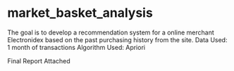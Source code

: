 # market_basket_analysis
The goal is to develop a recommendation system for a online merchant Electronidex based on the past purchasing history from the site.
Data Used:
1 month of transactions
Algorithm Used:
Apriori

Final Report Attached
